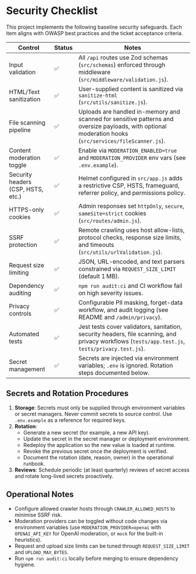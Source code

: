 # Security Checklist

This project implements the following baseline security safeguards. Each item aligns with OWASP best practices and the ticket acceptance criteria.

| Control | Status | Notes |
| --- | --- | --- |
| Input validation | ✅ | All `/api` routes use Zod schemas (`src/schemas`) enforced through middleware (`src/middleware/validation.js`). |
| HTML/Text sanitization | ✅ | User-supplied content is sanitized via `sanitize-html` (`src/utils/sanitize.js`). |
| File scanning pipeline | ✅ | Uploads are handled in-memory and scanned for sensitive patterns and oversize payloads, with optional moderation hooks (`src/services/fileScanner.js`). |
| Content moderation toggle | ✅ | Enable via `MODERATION_ENABLED=true` and `MODERATION_PROVIDER` env vars (see `.env.example`). |
| Security headers (CSP, HSTS, etc.) | ✅ | Helmet configured in `src/app.js` adds a restrictive CSP, HSTS, frameguard, referrer policy, and permissions policy. |
| HTTPS-only cookies | ✅ | Admin responses set `httpOnly`, `secure`, `sameSite=strict` cookies (`src/routes/admin.js`). |
| SSRF protection | ✅ | Remote crawling uses host allow-lists, protocol checks, response size limits, and timeouts (`src/utils/urlValidation.js`). |
| Request size limiting | ✅ | JSON, URL-encoded, and text parsers constrained via `REQUEST_SIZE_LIMIT` (default 1 MB). |
| Dependency auditing | ✅ | `npm run audit:ci` and CI workflow fail on high severity issues. |
| Privacy controls | ✅ | Configurable PII masking, forget-data workflow, and audit logging (see README and `/admin/privacy`). |
| Automated tests | ✅ | Jest tests cover validators, sanitation, security headers, file scanning, and privacy workflows (`tests/app.test.js`, `tests/privacy.test.js`). |
| Secret management | ✅ | Secrets are injected via environment variables; `.env` is ignored. Rotation steps documented below. |

## Secrets and Rotation Procedures

1. **Storage**: Secrets must only be supplied through environment variables or secret managers. Never commit secrets to source control. Use `.env.example` as a reference for required keys.
2. **Rotation**:
   - Generate a new secret (for example, a new API key).
   - Update the secret in the secret manager or deployment environment.
   - Redeploy the application so the new value is loaded at runtime.
   - Revoke the previous secret once the deployment is verified.
   - Document the rotation (date, reason, owner) in the operational runbook.
3. **Reviews**: Schedule periodic (at least quarterly) reviews of secret access and rotate long-lived secrets proactively.

## Operational Notes

- Configure allowed crawler hosts through `CRAWLER_ALLOWED_HOSTS` to minimise SSRF risk.
- Moderation providers can be toggled without code changes via environment variables (use `MODERATION_PROVIDER=openai` with `OPENAI_API_KEY` for OpenAI moderation, or `mock` for the built-in heuristics).
- Request and upload size limits can be tuned through `REQUEST_SIZE_LIMIT` and `UPLOAD_MAX_BYTES`.
- Run `npm run audit:ci` locally before merging to ensure dependency hygiene.
